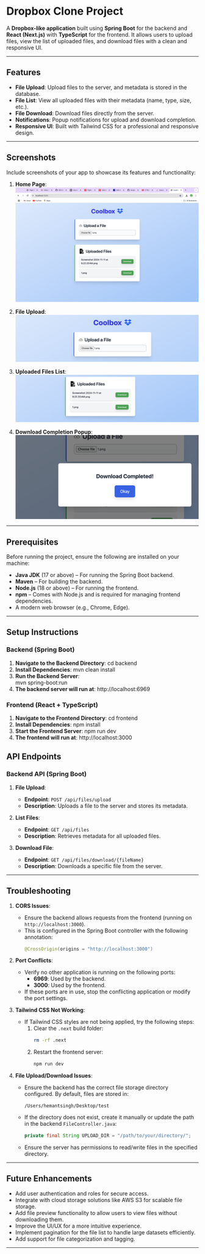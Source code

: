# Dropbox Clone Project

A **Dropbox-like application** built using **Spring Boot** for the backend and **React (Next.js)** with **TypeScript** for the frontend. It allows users to upload files, view the list of uploaded files, and download files with a clean and responsive UI.

---
## Features

- **File Upload**: Upload files to the server, and metadata is stored in the database.
- **File List**: View all uploaded files with their metadata (name, type, size, etc.).
- **File Download**: Download files directly from the server.
- **Notifications**: Popup notifications for upload and download completion.
- **Responsive UI**: Built with Tailwind CSS for a professional and responsive design.

---
## Screenshots

Include screenshots of your app to showcase its features and functionality:

1. **Home Page**:
   ![Home Page](./screenshots/home-page.png)

2. **File Upload**:
   ![File Upload](./screenshots/file-upload.png)

3. **Uploaded Files List**:
   ![Uploaded Files](./screenshots/uploaded-files.png)

4. **Download Completion Popup**:
   ![Download Popup](./screenshots/download-popup.png)
---
## Prerequisites

Before running the project, ensure the following are installed on your machine:

- **Java JDK** (17 or above) – For running the Spring Boot backend.
- **Maven** – For building the backend.
- **Node.js** (18 or above) – For running the frontend.
- **npm** – Comes with Node.js and is required for managing frontend dependencies.
- A modern web browser (e.g., Chrome, Edge).

---
## Setup Instructions

### Backend (Spring Boot)

1. **Navigate to the Backend Directory**:
   cd backend
2. **Install Dependencies**:
   mvn clean install
3. **Run the Backend Server**:   
   mvn spring-boot:run
4. **The backend server will run at**:
   http://localhost:6969

### Frontend (React + TypeScript)
1. **Navigate to the Frontend Directory**:
   cd frontend
2. **Install Dependencies**: 
   npm install
3. **Start the Frontend Server**:
   npm run dev
4. **The frontend will run at**:
   http://localhost:3000
## API Endpoints

### Backend API (Spring Boot)

1. **File Upload**:
   - **Endpoint**: `POST /api/files/upload`
   - **Description**: Uploads a file to the server and stores its metadata.

2. **List Files**:
   - **Endpoint**: `GET /api/files`
   - **Description**: Retrieves metadata for all uploaded files.

3. **Download File**:
   - **Endpoint**: `GET /api/files/download/{fileName}`
   - **Description**: Downloads a specific file from the server.

---
## Troubleshooting

1. **CORS Issues**:
   - Ensure the backend allows requests from the frontend (running on `http://localhost:3000`).
   - This is configured in the Spring Boot controller with the following annotation:
     ```java
     @CrossOrigin(origins = "http://localhost:3000")
     ```

2. **Port Conflicts**:
   - Verify no other application is running on the following ports:
     - **6969**: Used by the backend.
     - **3000**: Used by the frontend.
   - If these ports are in use, stop the conflicting application or modify the port settings.

3. **Tailwind CSS Not Working**:
   - If Tailwind CSS styles are not being applied, try the following steps:
     1. Clear the `.next` build folder:
        ```bash
        rm -rf .next
        ```
     2. Restart the frontend server:
        ```bash
        npm run dev
        ```

4. **File Upload/Download Issues**:
   - Ensure the backend has the correct file storage directory configured. By default, files are stored in:
     ```
     /Users/hemantsingh/Desktop/test
     ```
   - If the directory does not exist, create it manually or update the path in the backend `FileController.java`:
     ```java
     private final String UPLOAD_DIR = "/path/to/your/directory/";
     ```
   - Ensure the server has permissions to read/write files in the specified directory.

---

## Future Enhancements

- Add user authentication and roles for secure access.
- Integrate with cloud storage solutions like AWS S3 for scalable file storage.
- Add file preview functionality to allow users to view files without downloading them.
- Improve the UI/UX for a more intuitive experience.
- Implement pagination for the file list to handle large datasets efficiently.
- Add support for file categorization and tagging.

---


   
   

